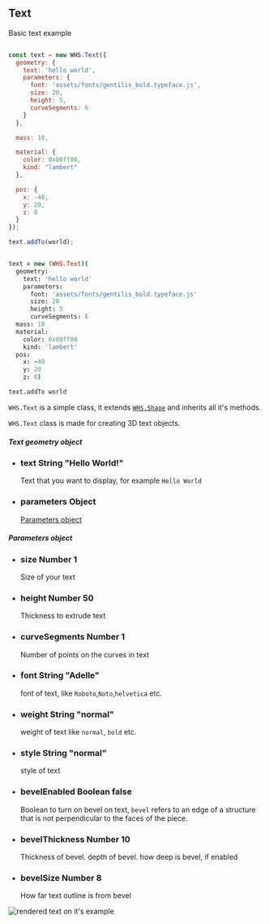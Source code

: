 <h2 class="ws" id="text">Text</h2>

<div class="blockTitle h3">Basic text example</div>

```javascript

const text = new WHS.Text({
  geometry: {
    text: 'hello world',
    parameters: {
      font: 'assets/fonts/gentilis_bold.typeface.js',
      size: 20,
      height: 5,
      curveSegments: 6
    }
  },

  mass: 10,

  material: {
    color: 0x00ff00,
    kind: "lambert"
  },

  pos: {
    x: -40,
    y: 20,
    z: 0
  }
});

text.addTo(world);

```

```coffeescript

text = new (WHS.Text)(
  geometry:
    text: 'hello world'
    parameters:
      font: 'assets/fonts/gentilis_bold.typeface.js'
      size: 20
      height: 5
      curveSegments: 6
  mass: 10
  material:
    color: 0x00ff00
    kind: 'lambert'
  pos:
    x: -40
    y: 20
    z: 0)

text.addTo world

```


`WHS.Text` is a simple class, it extends <a href="#shape">`WHS.Shape`</a> and inherits all it's methods.

`WHS.Text` class is made for creating 3D text objects.

<div class="params" id="text-geometry">
  <h5>Text geometry object <a href="#text-geometry" class="anchor"></a></h5>
  <ul>
    <li id="text-geometry-text">
      <h3><a href="#text-geometry-text" class="anchor"></a> text
        <span class="type">String</span>
        <span class="default">"Hello World!"</span>
      </h3>
      <p>Text that you want to display, for example <code>Hello World</code></p>
    </li>
    <li id="text-geometry-parameters">
      <h3><a href="#text-geometry-parameters" class="anchor"></a> parameters
        <span class="type">Object</span>
      </h3>
      <p><a href="#text-parameters">Parameters object</a></p>
    </li>
  </ul>
</div>

<div class="params" id="text-parameters">
  <h5>Parameters object <a href="#text-parameters" class="anchor"></a></h5>
  <ul>
    <li id="text-parameters-size">
      <h3><a href="#text-parameters-size" class="anchor"></a> size
        <span class="type">Number</span>
        <span class="default">1</span>
      </h3>
      <p>Size of your text</p>
    </li>
    <li id="text-parameters-height">
      <h3><a href="#text-parameters-height" class="anchor"></a> height
        <span class="type">Number</span>
        <span class="default">50</span>
      </h3>
      <p>Thickness to extrude text</p>
    </li>
    <li id="text-parameters-curveSegments">
      <h3><a href="#text-parameters-curveSegments" class="anchor"></a> curveSegments
        <span class="type">Number</span>
        <span class="default">1</span>
      </h3>
      <p>Number of points on the curves in text </p>
    </li>
    <li id="text-parameters-font">
      <h3><a href="#text-parameters-font" class="anchor"></a> font
        <span class="type">String</span>
        <span class="default">"Adelle"</span>
      </h3>
      <p>font of text, like <code>Roboto</code>,<code>Noto</code>,<code>helvetica</code> etc.</p>
    </li>
    <li id="text-parameters-weight">
      <h3><a href="#text-parameters-weight" class="anchor"></a> weight
        <span class="type">String</span>
        <span class="default">"normal"</span>
      </h3>
      <p>weight of text like <code>normal</code>, <code>bold</code> etc. </p>
    </li>
    <li id="text-parameters-style">
      <h3><a href="#text-parameters-style" class="anchor"></a> style
        <span class="type">String</span>
        <span class="default">"normal"</span>
      </h3>
      <p>style of text</p>
    </li>
    <li id="text-parameters-bevelEnabled">
      <h3><a href="#text-parameters-bevelEnabled" class="anchor"></a> bevelEnabled
        <span class="type">Boolean</span>
        <span class="default">false</span>
      </h3>
      <p>Boolean to turn on bevel on text, <code>bevel</code> refers to an edge of a structure that is not perpendicular to the faces of the piece.</p>
    </li>
    <li id="text-parameters-bevelThickness">
      <h3><a href="#text-parameters-bevelThickness" class="anchor"></a> bevelThickness
        <span class="type">Number</span>
        <span class="default">10</span>
      </h3>
      <p>Thickness of bevel. depth of bevel. how deep is bevel, if enabled </p>
    </li>
    <li id="text-parameters-bevelSize">
      <h3><a href="#text-parameters-bevelSize" class="anchor"></a> bevelSize
        <span class="type">Number</span>
        <span class="default">8</span>
      </h3>
      <p>How far text outline is from bevel</p>
    </li>
  </ul>
</div>

<script src="https://gist.github.com/sasha240100/158b43f76862cf606c06.js"></script>

<img src="images/shapes/text.png" alt="rendered text on it's example">
